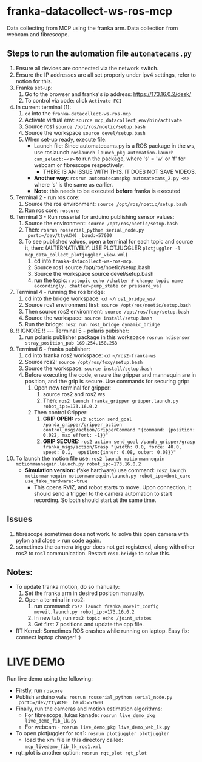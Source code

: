 # franka-datacollect-ws-ros-mcp
Data collecting from MCP using the franka arm. Data collection from webcam and fibrescope. 

## Steps to run the automation file `automatecams.py`
1. Ensure all devices are connected via the network switch.
2. Ensure the IP addresses are all set properly under ipv4 settings, refer to notion for this. 
3. Franka set-up:
   1. Go to the browser and franka's ip address: https://173.16.0.2/desk/ 
   2. To control via code: click `Activate FCI`
4. In current terminal (1):
   1. `cd` into the `franka-datacollect-ws-ros-mcp`
   2. Activate virtual env: `source mcp_datacollect_env/bin/activate`
   3. Source ros1 `source /opt/ros/noetic/setup.bash`
   4. Source the workspace `source devel/setup.bash`
   5. When set-up ready, execute file:
      - Launch file: Since automatecams.py is a ROS package in the ws, use roslaunch `roslaunch launch_pkg automation.launch cam_select:=<s>` to run the package, where 's' = 'w' or 'f' for webcam or fibrescope respectively. 
        - THERE IS AN ISSUE WITH THIS. IT DOES NOT SAVE VIDEOS. 
      - **Another way**: `rosrun automatecamspkg automatecams_2.py <s>` where 's' is the same as earlier. 
      -  **Note:** this needs to be executed **before** franka is executed
5. Terminal 2 - run ros core: 
   1. Source the ros environment: `source /opt/ros/noetic/setup.bash`
   2. Run ros core: `roscore`
6. Terminal 3 - Run rosserial for arduino publishing sensor values: 
   1. Source the environment: `source /opt/ros/noetic/setup.bash`
   2. Then: `rosrun rosserial_python serial_node.py _port:=/dev/ttyACM0 _baud:=57600`
   3. To see published values, open a terminal for each topic and source it, then: (ALTERNATIVELY: USE PLOTJUGGLER `plotjuggler -l mcp_data_collect_plotjuggler_view.xml`)
      1. cd into `franka-datacollect-ws-ros-mcp`. 
      2. Source ros1 source /opt/ros/noetic/setup.bash
      3. Source the workspace source devel/setup.bash
      4. run the topic: `rostopic echo /chatter # change topic name accordingly. chatter=pump_state or pressure_val`
7. Terminal 4 - running the ros bridge: 
   1. cd into the bridge workspace: `cd ~/ros1_bridge_ws/`
   2. Source ros1 environment first: `source /opt/ros/noetic/setup.bash`
   3. Then source ros2 environment: `source /opt/ros/foxy/setup.bash`
   4. Source the workspace: `source install/setup.bash`
   5. Run the bridge: `ros2 run ros1_bridge dynamic_bridge`
8. !! IGNORE !! --- Terminal 5 - polaris pubisher: 
   1. run polaris publisher package in this workspace `rosrun ndisensor stray_position_pub 169.254.158.253`
9.  Terminal 6 - franka publisher: 
    1.  cd into franka ros2 workspace: `cd ~/ros2-franka-ws`
    2.  Source ros2: `source /opt/ros/foxy/setup.bash`
    3.  Source the workspace: `source install/setup.bash`  
    4.  Before executing the code, ensure the gripper and mannequin are in position, and the grip is secure. Use commands for securing grip:
        1.  Open new terminal for gripper: 
            1.  source ros2 and ros2 ws
            2.  Then: `ros2 launch franka_gripper gripper.launch.py robot_ip:=173.16.0.2`
        2.  Then control Gripper: 
            1.  **GRIP OPEN:** `ros2 action send_goal /panda_gripper/gripper_action control_msgs/action/GripperCommand "{command: {position: 0.022, max_effort: -1}}"`
            2.  **GRIP SECURE:** `ros2 action send_goal /panda_gripper/grasp franka_msgs/action/Grasp "{width: 0.0, force: 40.0, speed: 0.1,  epsilon:{inner: 0.08, outer: 0.08}}"` 
10. To launch the motion file use: `ros2 launch motionmannequin motionmannequin.launch.py robot_ip:=173.16.0.2`
    - **Simulation version:** (fake hardware) use command: `ros2 launch motionmannequin motionmannequin.launch.py robot_ip:=dont_care use_fake_hardware:=true`
      - This opens RVIZ, and robot starts to move. Upon connection, it should send a trigger to the camera automation to start recording. So both should start at the same time. 

## Issues
1. fibrescope sometimes does not work. to solve this open camera with pylon and close > run code again. 
2. sometimes the camera trigger does not get registered, along with other ros2 to ros1 communication. Restart `ros1-bridge` to solve this. 

## Notes:
* To update franka motion, do so manually: 
    1. Set the franka arm in desired position manually. 
    2. Open a terminal in ros2: 
       1. run command: `ros2 launch franka_moveit_config moveit.launch.py robot_ip:=173.16.0.2`
       2. In new tab, run `ros2 topic echo /joint_states`
       3. Get first 7 positions and update the cpp file. 
* RT Kernel: Sometimes ROS crashes while running on laptop. Easy fix: connect laptop charger! :) 

# LIVE DEMO
Run live demo using the following: 
* Firstly, run `roscore`
* Publish arduino vals:  `rosrun rosserial_python serial_node.py _port:=/dev/ttyACM0 _baud:=57600` 
* Finally, run the cameras and motion estimation algorithms: 
  * For fibrescope, lukas kanade: `rosrun live_demo_pkg live_demo_fib_lk.py`
  * For webcam - `rosrun live_demo_pkg live_demo_web_lk.py`
* To open plotjuggler for ros1: `rosrun plotjuggler plotjuggler`
  * load the xml file in this directory called: `mcp_livedemo_fib_lk_ros1.xml`
* rqt_plot is another option: `rosrun rqt_plot rqt_plot`
